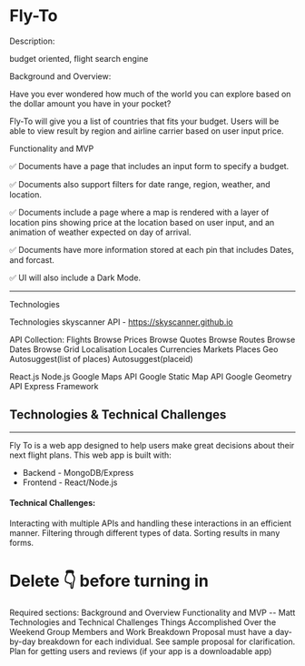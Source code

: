 # Fly-To

Description: 

budget oriented, flight search engine


Background and Overview:

Have you ever wondered how much of the world you can explore based on the dollar amount you have in your pocket?

Fly-To will give you a list of countries that fits your budget. Users will be able to view result by region and airline carrier based on user input price.

Functionality and MVP

✅ Documents have a page that includes an input form to specify a budget.

✅ Documents also support filters for date range, region, weather, and location.

✅ Documents include a page where a map is rendered with a layer of location pins showing price at the location based on user input, and an animation of weather expected on day of arrival. 

✅ Documents have more information stored at each pin that includes Dates, and forcast. 

✅ UI will also include a Dark Mode.

----------------



Technologies



Technologies
skyscanner API - https://skyscanner.github.io

API Collection:
    Flights Browse Prices
        Browse Quotes
        Browse Routes
        Browse Dates
        Browse Grid
    Localisation
        Locales
        Currencies
        Markets
    Places
        Geo
        Autosuggest(list of places)
        Autosuggest(placeid)

React.js
Node.js
Google Maps API
Google Static Map API
Google Geometry API
Express Framework


## Technologies & Technical Challenges
---
Fly To is a web app designed to help users make great decisions about their next flight plans.
This web app is built with:
* Backend  - MongoDB/Express
* Frontend  - React/Node.js

#### Technical Challenges:
Interacting with multiple APIs and handling these interactions in an efficient manner.
Filtering through different types of data. Sorting results in many forms.




# Delete 👇 before turning in

Required sections:
Background and Overview
Functionality and MVP -- Matt
Technologies and Technical Challenges
Things Accomplished Over the Weekend
Group Members and Work Breakdown
Proposal must have a day-by-day breakdown for each individual. See sample proposal for clarification.
Plan for getting users and reviews (if your app is a downloadable app)
